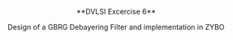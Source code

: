 <p align="center"> **DVLSI Excercise 6** </p> 
<p align="center">Design of a GBRG Debayering Filter and implementation in ZYBO</p>
